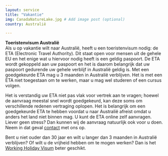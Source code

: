 ```yaml
---
layout: service
title: "Vakantie"
img: CanadaNatureLake.jpg # Add image post (optional)
country: Australië

---
```

<p>
<strong>Toeristenvisum Australië</strong><br/>
Als u op vakantie wilt naar Australië, heeft u een toeristenvisum nodig: de ETA (Electronic Travel Authority). Dit staat open voor mensen uit de gehele EU en het enige wat u hiervoor nodig heeft is een geldig paspoort. De ETA wordt gekoppeld aan uw paspoort en het is daarom belangrijk dat uw paspoort gedurende uw gehele verblijf in Australië geldig is. Met een goedgekeurde ETA mag u 3 maanden in Australië verblijven. Het is met een ETA niet toegestaan om te werken, maar u mag wel studeren of een cursus volgen.

<p>Het is verstandig uw ETA niet pas vlak voor vertrek aan te vragen; hoewel de aanvraag meestal snel wordt goedgekeurd, kan deze soms om verschillende redenen vertraging oplopen. Het is belangrijk om een goedgekeurde ETA te hebben voordat u naar Australië afreist omdat u anders het land niet binnen mag. U kunt de ETA online zelf aanvragen. Liever geen stress? Dan kunnen wij de aanvraag natuurlijk ook voor u doen. Neem in dat geval <a href="{{ site.baseurl }}/contact">contact</a> met ons op. </p>

<p>Bent u niet ouder dan 30 jaar en wilt u langer dan 3 maanden in Australië verblijven? Of wilt u de vrijheid hebben om te mogen werken? Dan is het <a href="{{ site.baseurl }}/australie/working-holiday">Working Holiday Visum</a> beter geschikt.
<p/>
